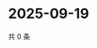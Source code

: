 # 2025-09-19

共 0 条

<!-- BEGIN ZHIHUVIDEO -->
<!-- 最后更新时间 Fri Sep 19 2025 04:12:48 GMT+0800 (China Standard Time) -->

<!-- END ZHIHUVIDEO -->
